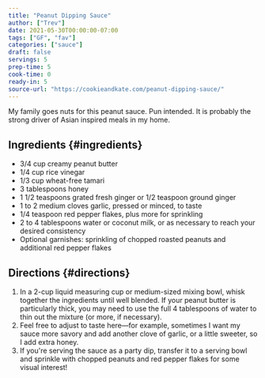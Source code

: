 ```yaml
---
title: "Peanut Dipping Sauce"
author: ["Trev"]
date: 2021-05-30T00:00:00-07:00
tags: ["GF", "fav"]
categories: ["sauce"]
draft: false
servings: 5
prep-time: 5
cook-time: 0
ready-in: 5
source-url: "https://cookieandkate.com/peanut-dipping-sauce/"
---
```


My family goes nuts for this peanut sauce. Pun intended. It is probably the strong driver of Asian inspired meals in my home.


## Ingredients {#ingredients}

-   3/4 cup creamy peanut butter
-   1/4 cup rice vinegar
-   1/3 cup wheat-free tamari
-   3 tablespoons honey
-   1 1/2 teaspoons grated fresh ginger or 1/2 teaspoon ground ginger
-   1 to 2 medium cloves garlic, pressed or minced, to taste
-   1/4 teaspoon red pepper flakes, plus more for sprinkling
-   2 to 4 tablespoons water or coconut milk, or as necessary to reach your desired consistency
-   Optional garnishes: sprinkling of chopped roasted peanuts and additional red pepper flakes


## Directions {#directions}

1.  In a 2-cup liquid measuring cup or medium-sized mixing bowl, whisk together the ingredients until well blended. If your peanut butter is particularly thick, you may need to use the full 4 tablespoons of water to thin out the mixture (or more, if necessary).
2.  Feel free to adjust to taste here—for example, sometimes I want my sauce more savory and add another clove of garlic, or a little sweeter, so I add extra honey.
3.  If you're serving the sauce as a party dip, transfer it to a serving bowl and sprinkle with chopped peanuts and red pepper flakes for some visual interest!